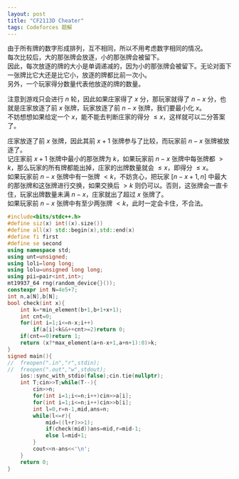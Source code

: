 ```yaml
---
layout: post
title: "CF2113D Cheater"
tags: Codeforces 题解
---
```


由于所有牌的数字形成排列，互不相同，所以不用考虑数字相同的情况。  
每次比较后，大的那张牌会放逐，小的那张牌会被留下。  
因此，每次放逐的牌的大小是单调递减的，因为小的那张牌会被留下。无论对面下一张牌比它大还是比它小，放逐的牌都比前一次小。  
另外，一个玩家得分数量代表他放逐的牌的数量。

注意到游戏只会进行 $n$ 轮，因此如果庄家得了 $x$ 分，那玩家就得了 $n-x$ 分，也就是庄家放逐了前 $x$ 张牌，玩家放逐了前 $n-x$ 张牌，我们要最小化 $x$。  
不妨想想如果给定一个 $x$，能不能去判断庄家的得分 $\le x$，这样就可以二分答案了。

庄家放逐了前 $x$ 张牌，因此其前 $x+1$ 张牌参与了比较，而玩家前 $n-x$ 张牌被放逐了。  
记庄家前 $x+1$ 张牌中最小的那张牌为 $k$，如果玩家前 $n-x$ 张牌中每张牌都 $>k$，那么玩家的所有牌都能出掉，庄家的出牌数量就会 $\le x$，即得分 $\le x$。  
如果玩家前 $n-x$ 张牌中有一张牌 $<k$，不妨贪心，把玩家 $[n-x+1,n]$ 中最大的那张牌和这张牌进行交换，如果交换后 $>k$ 则仍可以。否则，这张牌会一直卡住，玩家出牌数量未满 $n-x$，庄家就出了超过 $x$ 张牌了。  
如果玩家前 $n-x$ 张牌中有至少两张牌 $<k$，此时一定会卡住，不合法。

```cpp
#include<bits/stdc++.h>
#define siz(x) int((x).size())
#define all(x) std::begin(x),std::end(x)
#define fi first
#define se second
using namespace std;
using unt=unsigned;
using loli=long long;
using lolu=unsigned long long;
using pii=pair<int,int>;
mt19937_64 rng(random_device{}());
constexpr int N=4e5+7;
int n,a[N],b[N];
bool check(int x){
	int k=*min_element(b+1,b+1+x+1);
	int cnt=0;
	for(int i=1;i<=n-x;i++)
		if(a[i]<k&&++cnt>=2)return 0;
	if(cnt==0)return 1;
	return (x?*max_element(a+n-x+1,a+n+1):0)>k;
}
signed main(){
//	freopen(".in","r",stdin);
//	freopen(".out","w",stdout);
	ios::sync_with_stdio(false);cin.tie(nullptr);
	int T;cin>>T;while(T--){
		cin>>n;
		for(int i=1;i<=n;i++)cin>>a[i];
		for(int i=1;i<=n;i++)cin>>b[i];
		int l=0,r=n-1,mid,ans=n;
		while(l<=r){
			mid=((l+r)>>1);
			if(check(mid))ans=mid,r=mid-1;
			else l=mid+1;
		}
		cout<<n-ans<<'\n';
	}
	return 0;
}
```